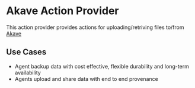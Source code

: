 # Akave Action Provider

This action provider provides actions for uploading/retriving files to/from [Akave](https://www.akave.ai/) 

## Use Cases
- Agent backup data with cost effective, flexible durability and long-term availability
- Agents upload and share data with end to end provenance